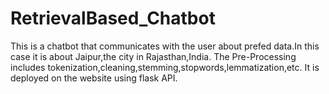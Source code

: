 # RetrievalBased_Chatbot
This is a chatbot that communicates with the user about prefed data.In this case it is about Jaipur,the city in Rajasthan,India.
The Pre-Processing includes tokenization,cleaning,stemming,stopwords,lemmatization,etc.
It is deployed on the website using flask API.
